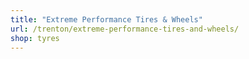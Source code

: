 ```yaml
---
title: "Extreme Performance Tires & Wheels"
url: /trenton/extreme-performance-tires-and-wheels/
shop: tyres
---
```


